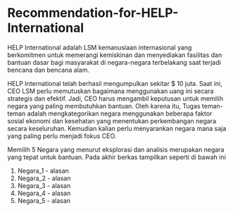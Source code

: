 # Recommendation-for-HELP-International

HELP International adalah LSM kemanusiaan internasional yang berkomitmen untuk
memerangi kemiskinan dan menyediakan fasilitas dan bantuan dasar bagi masyarakat di
negara-negara terbelakang saat terjadi bencana dan bencana alam.

HELP International telah berhasil mengumpulkan sekitar $ 10 juta. Saat ini, CEO LSM perlu
memutuskan bagaimana menggunakan uang ini secara strategis dan efektif. Jadi, CEO harus
mengambil keputusan untuk memilih negara yang paling membutuhkan bantuan. Oleh karena
itu, Tugas teman-teman adalah mengkategorikan negara menggunakan beberapa faktor sosial
ekonomi dan kesehatan yang menentukan perkembangan negara secara keseluruhan.
Kemudian kalian perlu menyarankan negara mana saja yang paling perlu menjadi fokus CEO.

Memilih 5 Negara yang menurut eksplorasi dan analisis merupakan negara yang
tepat untuk bantuan. Pada akhir berkas tampilkan seperti di bawah ini
1. Negara_1 - alasan
2. Negara_2 - alasan
3. Negara_3 - alasan
4. Negara_4 - alasan
5. Negara_5 - alasan
